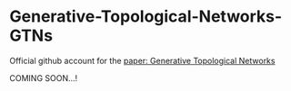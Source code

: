 # Generative-Topological-Networks-GTNs

Official github account for the [paper: Generative Topological Networks](https://arxiv.org/abs/2406.15152)

COMING SOON...!
